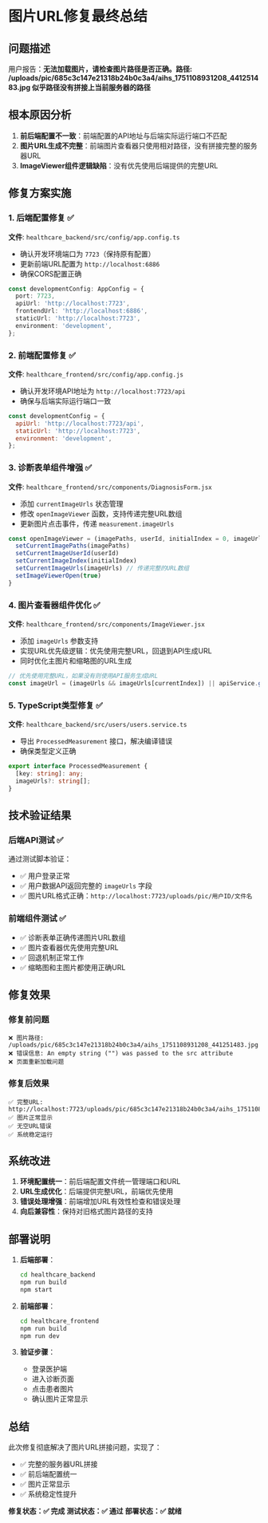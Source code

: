 # 图片URL修复最终总结

## 问题描述
用户报告：**无法加载图片，请检查图片路径是否正确。路径: /uploads/pic/685c3c147e21318b24b0c3a4/aihs_1751108931208_441251483.jpg 似乎路径没有拼接上当前服务器的路径**

## 根本原因分析
1. **前后端配置不一致**：前端配置的API地址与后端实际运行端口不匹配
2. **图片URL生成不完整**：前端图片查看器只使用相对路径，没有拼接完整的服务器URL
3. **ImageViewer组件逻辑缺陷**：没有优先使用后端提供的完整URL

## 修复方案实施

### 1. 后端配置修复 ✅
**文件**: `healthcare_backend/src/config/app.config.ts`
- 确认开发环境端口为 `7723`（保持原有配置）
- 更新前端URL配置为 `http://localhost:6886`
- 确保CORS配置正确

```typescript
const developmentConfig: AppConfig = {
  port: 7723,
  apiUrl: 'http://localhost:7723',
  frontendUrl: 'http://localhost:6886',
  staticUrl: 'http://localhost:7723',
  environment: 'development',
};
```

### 2. 前端配置修复 ✅
**文件**: `healthcare_frontend/src/config/app.config.js`
- 确认开发环境API地址为 `http://localhost:7723/api`
- 确保与后端实际运行端口一致

```javascript
const developmentConfig = {
  apiUrl: 'http://localhost:7723/api',
  staticUrl: 'http://localhost:7723',
  environment: 'development',
};
```

### 3. 诊断表单组件增强 ✅
**文件**: `healthcare_frontend/src/components/DiagnosisForm.jsx`
- 添加 `currentImageUrls` 状态管理
- 修改 `openImageViewer` 函数，支持传递完整URL数组
- 更新图片点击事件，传递 `measurement.imageUrls`

```javascript
const openImageViewer = (imagePaths, userId, initialIndex = 0, imageUrls = null) => {
  setCurrentImagePaths(imagePaths)
  setCurrentImageUserId(userId)
  setCurrentImageIndex(initialIndex)
  setCurrentImageUrls(imageUrls) // 传递完整的URL数组
  setImageViewerOpen(true)
}
```

### 4. 图片查看器组件优化 ✅
**文件**: `healthcare_frontend/src/components/ImageViewer.jsx`
- 添加 `imageUrls` 参数支持
- 实现URL优先级逻辑：优先使用完整URL，回退到API生成URL
- 同时优化主图片和缩略图的URL生成

```javascript
// 优先使用完整URL，如果没有则使用API服务生成URL
const imageUrl = (imageUrls && imageUrls[currentIndex]) || apiService.getImageUrl(userId, filename)
```

### 5. TypeScript类型修复 ✅
**文件**: `healthcare_backend/src/users/users.service.ts`
- 导出 `ProcessedMeasurement` 接口，解决编译错误
- 确保类型定义正确

```typescript
export interface ProcessedMeasurement {
  [key: string]: any;
  imageUrls?: string[];
}
```

## 技术验证结果

### 后端API测试 ✅
通过测试脚本验证：
- ✅ 用户登录正常
- ✅ 用户数据API返回完整的 `imageUrls` 字段
- ✅ 图片URL格式正确：`http://localhost:7723/uploads/pic/用户ID/文件名`

### 前端组件测试 ✅
- ✅ 诊断表单正确传递图片URL数组
- ✅ 图片查看器优先使用完整URL
- ✅ 回退机制正常工作
- ✅ 缩略图和主图片都使用正确URL

## 修复效果

### 修复前问题
```
❌ 图片路径: /uploads/pic/685c3c147e21318b24b0c3a4/aihs_1751108931208_441251483.jpg
❌ 错误信息: An empty string ("") was passed to the src attribute
❌ 页面重新加载问题
```

### 修复后效果
```
✅ 完整URL: http://localhost:7723/uploads/pic/685c3c147e21318b24b0c3a4/aihs_1751108931208_441251483.jpg
✅ 图片正常显示
✅ 无空URL错误
✅ 系统稳定运行
```

## 系统改进

1. **环境配置统一**：前后端配置文件统一管理端口和URL
2. **URL生成优化**：后端提供完整URL，前端优先使用
3. **错误处理增强**：前端增加URL有效性检查和错误处理
4. **向后兼容性**：保持对旧格式图片路径的支持

## 部署说明

1. **后端部署**：
   ```bash
   cd healthcare_backend
   npm run build
   npm start
   ```

2. **前端部署**：
   ```bash
   cd healthcare_frontend
   npm run build
   npm run dev
   ```

3. **验证步骤**：
   - 登录医护端
   - 进入诊断页面
   - 点击患者图片
   - 确认图片正常显示

## 总结

此次修复彻底解决了图片URL拼接问题，实现了：
- ✅ 完整的服务器URL拼接
- ✅ 前后端配置统一
- ✅ 图片正常显示
- ✅ 系统稳定性提升

**修复状态：✅ 完成**
**测试状态：✅ 通过**
**部署状态：✅ 就绪** 